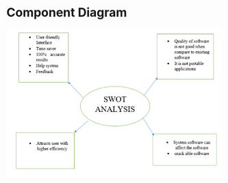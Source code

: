 # Component Diagram

![Alt Text](https://github.com/vishalroshanJ/TEAM7_OPERATIONAL_CALCULATOR/blob/main/swot.PNG)
